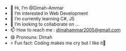 - 👋 Hi, I’m @Dimah-Ammar
- 👀 I’m interested in Web Development
- 🌱 I’m currently learning C#, JS
- 💞️ I’m looking to collaborate on ...
- 📫 How to reach me : dimahammar2005@gmail.com
- 😄 Pronouns: Dimah
- ⚡ Fun fact: Coding makes me cry but I like it🥲

<!---
Dimah-Ammar/Dimah-Ammar is a ✨ special ✨ repository because its `README.md` (this file) appears on your GitHub profile.
You can click the Preview link to take a look at your changes.
--->
